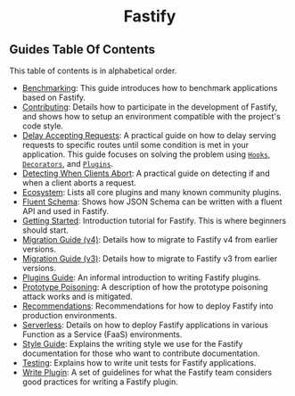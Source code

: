 <h1 align="center">Fastify</h1>

## Guides Table Of Contents
<a id="guides-toc"></a>

This table of contents is in alphabetical order.

+ [Benchmarking](./Benchmarking.md): This guide introduces how to benchmark
  applications based on Fastify.
+ [Contributing](./Contributing.md): Details how to participate in the
  development of Fastify, and shows how to setup an environment compatible with
  the project's code style.
+ [Delay Accepting Requests](./Delay-Accepting-Requests.md): A practical guide
  on how to delay serving requests to specific routes until some condition is
  met in your application. This guide focuses on solving the problem using
  [`Hooks`](../Reference/Hooks.md), [`Decorators`](../Reference/Decorators.md),
  and [`Plugins`](../Reference/Plugins.md).
+ [Detecting When Clients Abort](./Detecting-When-Clients-Abort.md): A
  practical guide on detecting if and when a client aborts a request.
+ [Ecosystem](./Ecosystem.md): Lists all core plugins and many known community
  plugins.
+ [Fluent Schema](./Fluent-Schema.md): Shows how JSON Schema can be
  written with a fluent API and used in Fastify.
+ [Getting Started](./Getting-Started.md): Introduction tutorial for Fastify.
  This is where beginners should start.
+ [Migration Guide (v4)](./Migration-Guide-V4.md): Details how to migrate to
  Fastify v4 from earlier versions.
+ [Migration Guide (v3)](./Migration-Guide-V3.md): Details how to migrate to
  Fastify v3 from earlier versions.
+ [Plugins Guide](./Plugins-Guide.md): An informal introduction to writing
  Fastify plugins.
+ [Prototype Poisoning](./Prototype-Poisoning.md): A description of how the
  prototype poisoning attack works and is mitigated.
+ [Recommendations](./Recommendations.md): Recommendations for how to deploy
  Fastify into production environments.
+ [Serverless](./Serverless.md): Details on how to deploy Fastify applications
  in various Function as a Service (FaaS) environments.
+ [Style Guide](./Style-Guide.md): Explains the writing style we use for the
  Fastify documentation for those who want to contribute documentation.
+ [Testing](./Testing.md): Explains how to write unit tests for Fastify
  applications.
+ [Write Plugin](./Write-Plugin.md): A set of guidelines for what the Fastify
  team considers good practices for writing a Fastify plugin.
